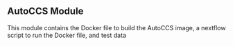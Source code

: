 ## AutoCCS Module

This module contains the Docker file to build the AutoCCS image, a nextflow script to run the Docker file, and test data
